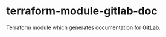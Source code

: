 # terraform-module-gitlab-doc

Terraform module which generates documentation for [GitLab](https://gitlab.com).
